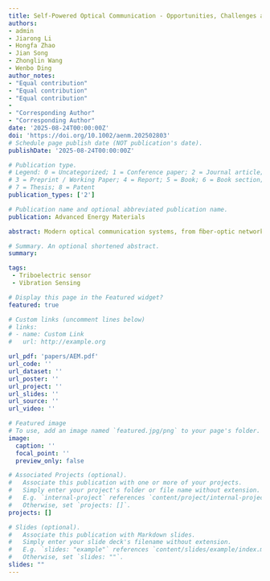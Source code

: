 ```yaml
---
title: Self-Powered Optical Communication - Opportunities, Challenges and Future Prospects
authors: 
- admin
- Jiarong Li
- Hongfa Zhao
- Jian Song
- Zhonglin Wang
- Wenbo Ding
author_notes:
- "Equal contribution"
- "Equal contribution"
- "Equal contribution"
-
- "Corresponding Author"
- "Corresponding Author" 
date: '2025-08-24T00:00:00Z'
doi: 'https://doi.org/10.1002/aenm.202502803'
# Schedule page publish date (NOT publication's date).
publishDate: '2025-08-24T00:00:00Z'

# Publication type.
# Legend: 0 = Uncategorized; 1 = Conference paper; 2 = Journal article;
# 3 = Preprint / Working Paper; 4 = Report; 5 = Book; 6 = Book section;
# 7 = Thesis; 8 = Patent
publication_types: ['2']

# Publication name and optional abbreviated publication name.
publication: Advanced Energy Materials

abstract: Modern optical communication systems, from ﬁber-optic networks to optical wireless communications, are fundamentally constrained by their reliance on external power sources. This perspective highlights explores the transformative potential of self-powered optical communication (SPOTComm), a paradigm-shift technology in which optical communication is achieved without relying on external power supplies. SPOTComm opens new avenues for building sustainable and maintenance-free communication nodes for the Internet of Things (IoT), particularly in power-constrained or remote environments. In light of this, recent major breakthroughs in this interdisciplinary ﬁeld and identify key challenges that impeding SPOTComm’s wider adoption are reviewed. Speciﬁcally, three technical routes that establish SPOTComm link 1) energy harvester-driven optical transmission, 2) direct mechanical-to-optical conversion, and 3) self-powered optical modulation are categorized. To enlighten future development, we oﬀer a forward-looking vision of how materials and device innovations can overcome current limitations, ultimately enabling optical communication systems that are not only high-performance and secure, but also self-sustaining, scalable, and pervasive.

# Summary. An optional shortened abstract.
summary: 

tags:
 - Triboelectric sensor
 - Vibration Sensing

# Display this page in the Featured widget?
featured: true

# Custom links (uncomment lines below)
# links:
# - name: Custom Link
#   url: http://example.org

url_pdf: 'papers/AEM.pdf'
url_code: ''
url_dataset: ''
url_poster: ''
url_project: ''
url_slides: ''
url_source: ''
url_video: ''

# Featured image
# To use, add an image named `featured.jpg/png` to your page's folder.
image:
  caption: ''
  focal_point: ''
  preview_only: false

# Associated Projects (optional).
#   Associate this publication with one or more of your projects.
#   Simply enter your project's folder or file name without extension.
#   E.g. `internal-project` references `content/project/internal-project/index.md`.
#   Otherwise, set `projects: []`.
projects: []

# Slides (optional).
#   Associate this publication with Markdown slides.
#   Simply enter your slide deck's filename without extension.
#   E.g. `slides: "example"` references `content/slides/example/index.md`.
#   Otherwise, set `slides: ""`.
slides: ""
---
```

